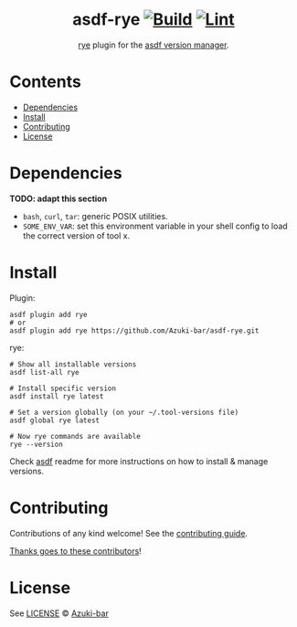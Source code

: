 <div align="center">

# asdf-rye [![Build](https://github.com/Azuki-bar/asdf-rye/actions/workflows/build.yml/badge.svg)](https://github.com/Azuki-bar/asdf-rye/actions/workflows/build.yml) [![Lint](https://github.com/Azuki-bar/asdf-rye/actions/workflows/lint.yml/badge.svg)](https://github.com/Azuki-bar/asdf-rye/actions/workflows/lint.yml)


[rye](https://rye-up.com/) plugin for the [asdf version manager](https://asdf-vm.com).

</div>

# Contents

- [Dependencies](#dependencies)
- [Install](#install)
- [Contributing](#contributing)
- [License](#license)

# Dependencies

**TODO: adapt this section**

- `bash`, `curl`, `tar`: generic POSIX utilities.
- `SOME_ENV_VAR`: set this environment variable in your shell config to load the correct version of tool x.

# Install

Plugin:

```shell
asdf plugin add rye
# or
asdf plugin add rye https://github.com/Azuki-bar/asdf-rye.git
```

rye:

```shell
# Show all installable versions
asdf list-all rye

# Install specific version
asdf install rye latest

# Set a version globally (on your ~/.tool-versions file)
asdf global rye latest

# Now rye commands are available
rye --version
```

Check [asdf](https://github.com/asdf-vm/asdf) readme for more instructions on how to
install & manage versions.

# Contributing

Contributions of any kind welcome! See the [contributing guide](contributing.md).

[Thanks goes to these contributors](https://github.com/Azuki-bar/asdf-rye/graphs/contributors)!

# License

See [LICENSE](LICENSE) © [Azuki-bar](https://github.com/Azuki-bar/)
